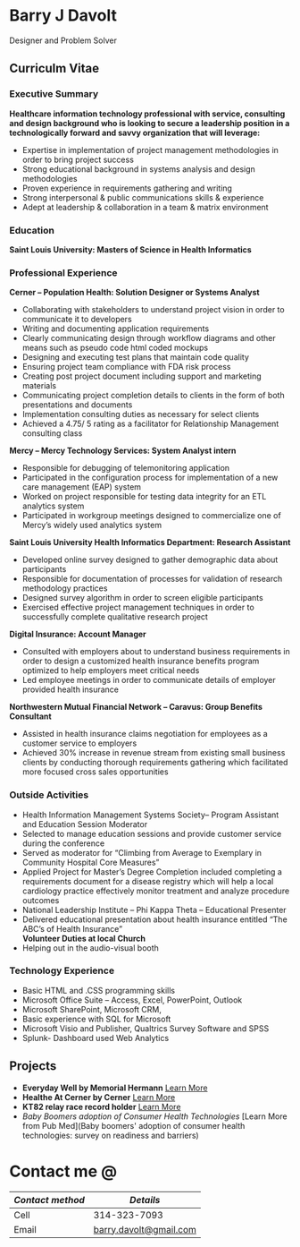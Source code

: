 # Barry J Davolt
Designer and Problem Solver
## Curriculm Vitae
### Executive Summary 
**Healthcare information technology professional with service, consulting and design background who is looking to secure a leadership position in a technologically forward and savvy organization that will leverage:**
+ Expertise in implementation of project management methodologies in order to bring project success 
+	Strong educational background in systems analysis and design methodologies
+	Proven experience in requirements gathering and writing
+	Strong interpersonal & public communications skills & experience
+	Adept at leadership & collaboration in a team & matrix environment
### Education
**Saint Louis University: Masters of Science in Health Informatics**
### Professional Experience  

**Cerner – Population Health: Solution Designer or Systems Analyst**  
+ Collaborating with stakeholders to understand project vision in order to communicate it to developers
+ Writing and documenting application requirements 
+ Clearly communicating design through workflow diagrams and other means such as pseudo code html coded mockups
+ Designing and executing test plans that maintain code quality
+ Ensuring project team compliance with FDA risk process
+ Creating post project document including support and marketing materials
+ Communicating project completion details to clients in the form of both presentations and documents 
+ Implementation consulting duties as necessary for select clients
+ Achieved a 4.75/ 5 rating as a facilitator for Relationship Management consulting class  

**Mercy – Mercy Technology Services: System Analyst intern**
+ Responsible for debugging of telemonitoring application
+ Participated in the configuration process for implementation of a new care management (EAP) system
+ Worked on project responsible for testing data integrity for an ETL analytics system
+ Participated in workgroup meetings designed to commercialize one of Mercy’s widely used analytics system  

**Saint Louis University Health Informatics Department:  Research Assistant**
+ Developed online survey designed to gather demographic data about participants 
+ Responsible for documentation of processes for validation of research methodology practices
+ Designed survey algorithm in order to screen eligible participants
+ Exercised effective project management techniques in order to successfully complete qualitative research project  

**Digital Insurance: Account Manager**
+ Consulted with employers about to understand business requirements in order to design a customized health insurance benefits program optimized to help employers meet critical needs
+ Led employee meetings in order to communicate details of employer provided health insurance  

**Northwestern Mutual Financial Network – Caravus: Group Benefits Consultant**
+ Assisted in health insurance claims negotiation for employees as a customer service to employers 
+ Achieved 30% increase in revenue stream from existing small business clients by conducting thorough requirements gathering which facilitated more focused cross sales opportunities  

### Outside Activities
+ Health Information Management Systems Society– Program Assistant and Education Session Moderator
+ Selected to manage education sessions and provide customer service during the conference
+ Served as moderator for “Climbing from Average to Exemplary in Community Hospital Core Measures”
+ Applied Project for Master’s Degree Completion included completing a requirements document for a disease registry which will help a local cardiology practice effectively monitor treatment and analyze procedure outcomes 
+ National Leadership Institute – Phi Kappa Theta – Educational Presenter
+ Delivered educational presentation about health insurance entitled “The ABC’s of Health Insurance”  
**Volunteer Duties at local Church**
+	Helping out in the audio-visual booth    

### Technology Experience
+ Basic HTML and .CSS programming skills
+ Microsoft Office Suite – Access, Excel, PowerPoint, Outlook
+ Microsoft SharePoint, Microsoft CRM, 
+ Basic experience with SQL for Microsoft 
+ Microsoft Visio and Publisher, Qualtrics Survey Software and SPSS
+ Splunk- Dashboard used Web Analytics

## Projects 
+ **Everyday Well by Memorial Hermann** [Learn More](http://www.memorialhermann.org/everydaywell/)
+ **Healthe At Cerner by Cerner** [Learn More](https://healtheatcerner.com/)
+ **KT82 relay race record holder** [Learn More](http://gostlouis.org/kt82-trail-relay/)
+ _Baby Boomers adoption of Consumer Health Technologies_ [Learn More from Pub Med](Baby boomers' adoption of consumer health technologies: survey on readiness and barriers)

# Contact me @
*Contact method* | *Details*
------------ | -------------
Cell | 314-323-7093
Email | barry.davolt@gmail.com
